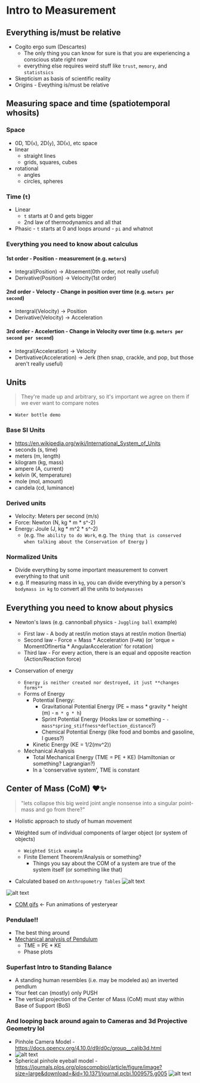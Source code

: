 # Intro to Measurement

## Everything is/must be relative
- Cogito ergo sum (Descartes)
    - The only thing you can know for sure is that you are experiencing a conscious state right now
    - everything else requires weird stuff like `trust`, `memory`, and `statistsics`
- Skepticism as basis of scientific reality
- Origins - Eveything is/must be relative

## Measuring space and time (spatiotemporal whosits)
### Space
- 0D, 1D(`x`), 2D(`y`), 3D(`x`), etc space        
- linear
    - straight lines
    - grids, squares, cubes
- rotational
    - angles
    - circles, spheres
### Time (`t`)
- Linear
    - `t` starts at 0 and gets bigger
    - 2nd law of thermodynamics and all that
- Phasic 
        - `t` starts at 0 and loops around 
        - `pi` and whatnot 

### Everything you need to know about calculus
#### 1st order - Position - measurement (e.g. `meters`)
- Integral(Position) -> Absement(0th order, not really useful)
- Derivative(Position) -> Velocity(1st order)

#### 2nd order - Velocty - Change in position over time (e.g. `meters per second`)
- Intergral(Velocity) -> Position
- Derivative(Velocity) -> Acceleration   

#### 3rd order - Accelertion - Change in Velocity over time (e.g. `meters per second per second`)
- Integral(Acceleration) -> Velocity
- Dertivative(Acceleration) -> Jerk (then snap, crackle, and pop, but those aren't really useful)



## Units
> They're made up and arbitrary, so it's important we agree on them if we ever want to compare notes
- `Water bottle demo`
### Base SI Units 
- https://en.wikipedia.org/wiki/International_System_of_Units
- seconds (s, time)
- meters (m, length)
- kilogram (kg, mass)
- ampere (A, current)
- kelvin (K, temperature)
- mole (mol, amount)
- candela (cd, luminance)




### Derived units 
- Velocity: Meters per second (m/s)
- Force: Newton (N, kg * m * s^-2) 
- Energy: Joule (J, kg * m^2 * s^-2) 
    - (e.g. `The ability to do Work`, e.g. `The thing that is conserved when talking about the Conservation of Energy` )

### Normalized Units
- Divide everything by some important measurement to convert everything to that unit
- e.g. If measuring mass in `kg`, you can divide everything by a person's `bodymass in kg` to convert all the units to `bodymasses`

## Everything you need to know about physics
- Newton's laws (e.g. cannonball physics - `Juggling ball` example)
    - First law - A body at rest/in motion stays at rest/in motion (Inertia)
    - Second law - Force = Mass * Acceleration (`F=MA`) (or 'orque = MomentOfInertia * AngularAcceleration' for rotation)
    - Third law - For every action, there is an equal and opposite reaction (Action/Reaction force)

- Conservation of energy
    - `Energy is neither created nor destroyed, it just **changes forms**`
    - Forms of Energy
        - Potential Energy:
            - Gravitational Potential Energy (PE = mass * gravity * height (m) - `m * g * h`)
            - Sprint Potential Energy (Hooks law or something - `-mass*spring_stiffness*deflection_distance`?) 
            - Chemical Potential Energy (like food and bombs and gasoline, I guess?)
        - Kinetic Energy (KE =  1/2(mv^2))
    - Mechanical Analysis        
        - Total Mechanical Energy (TME = PE + KE) (Hamiltonian or something? Lagrangian?)
        - In a 'conservative system', TME is constant


## Center of Mass (CoM) ❤️✨
>  "lets collapse this big weird joint angle nonsense into a singular point-mass and go from there?"
- Holistic approach to study of human movement 
- Weighted sum of individual components of larger object (or system of objects)
    - `Weighted Stick example`
    - Finite Element Theorem/Analysis or something? 
        -  Things you say about the COM of a system are true of the system itself (or something like that)




- Calculated based on `Anthropometry Tables`
![alt text](Anthropometric-segment-length-of-human-body-as-a-function-of-body-height-Winter-2009-5144702.png)

![alt text](winter-anthropometry-tables.jpg)

- [COM gifs](com-gifs.md) <- Fun animations of yesteryear


### Pendulae!!
- The best thing around
- [Mechanical analysis of Pendulum ](https://en.wikipedia.org/wiki/Pendulum_(mechanics)#Examples)
    - TME  = PE * KE 
    - Phase plots 

### Superfast Intro to Standing Balance
- A standing human resembles (i.e. may be modeled as) an inverted pendlum 
- Your feet can (mostly) only PUSH
- The vertical projection of the Center of Mass (CoM) must stay within Base of Support (BoS)

### And looping back around again to Cameras and 3d Projective Geometry lol 
 - Pinhole Camera Model - https://docs.opencv.org/4.10.0/d9/d0c/group__calib3d.html
 - ![alt text](pinhole_camera_model.png)
 - Spherical pinhole eyeball model - https://journals.plos.org/ploscompbiol/article/figure/image?size=large&download=&id=10.1371/journal.pcbi.1009575.g005
  ![alt text](https://journals.plos.org/ploscompbiol/article/figure/image?size=large&download=&id=10.1371/journal.pcbi.1009575.g005)